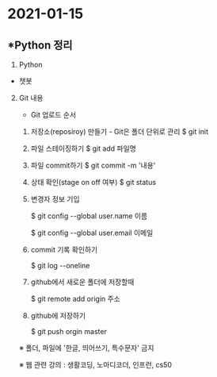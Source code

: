 # 2021-01-15

## *Python 정리

1. Python

- 챗봇

2. Git 내용

   - Git 업로드 순서

   1. 저장소(reposiroy) 만들기 - Git은 폴더 단위로 관리
      $ git init

   2. 파일 스테이징하기
      $ git add 파일명

   3. 파일 commit하기
      $ git commit -m '내용'

   4. 상태 확인(stage on off 여부)
      $ git status

   5. 변경자 정보 기입

      $ git config --global user.name 이름

      $ git config --global user.email 이메일

   6. commit 기록 확인하기

      $ git log --oneline

   7. github에서 새로운 폴더에 저장할때

      $ git remote add origin 주소

   8. github에 저장하기

      $ git push orgin master

   ※ 폴더, 파일에 '한글, 띄어쓰기, 특수문자' 금지

   ※ 웹 관련 강의 : 생활코딩, 노마디코더, 인프런, cs50



